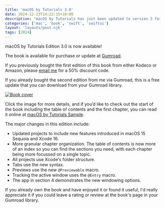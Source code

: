 ```yaml
---
title: 'macOS by Tutorials 3.0'
date: 2024-12-23T14:22:15+10:00
description: "macOS by Tutorials has just been updated to version 3 for macOS 15 and Xcode 16"
categories: ['mac', 'book', 'swift', 'swiftui']
layout: 'layouts/post.njk'
tags: [2024]
---
```


macOS by Tutorials Edition 3.0 is now available!

The book is available for purchase or update at [Gumroad][2].

If you previously bought the first edition of this book from either Kodeco or Amazon, please [email me][3] for a 50% discount code.

If you already bought the second edition from me via Gumroad, this is a free update that you can download from your Gumroad library.

<!--more-->

[![Book cover][i1]][1]

Click the image for more details, and if you’d like to check out the start of the book including the table of contents and the first chapter, you can read it online at [macOS by Tutorials Sample][4].

The major changes in this edition include:

* Updated projects to include new features introduced in macOS 15 Sequoia and Xcode 16.
* More granular chapter organization. The table of contents is now more of an index so you can find the sections you need, with each chapter being more focussed on a single topic.
* All projects use Xcode's folder structure.
* Tabs use the new syntax.
* Previews use the new `@Previewable` macro.
* Tracking the active window uses the `@Entry` macro.
* The app in section 4 demonstrates the new windowing options.

If you already own the book and have enjoyed it or found it useful, I'd really appreciate it if you could leave a rating or review at the book's page in your Gumroad library.

[1]: /books/macos_tutorials/
[2]: https://sarahreichelt.gumroad.com/l/oximx
[3]: mailto:books@troz.net?subject=macOS%20by%20Tutorials%20Discount
[4]: /books/mos_sample.html
[contact]: /contact/
[kofi]: https://ko-fi.com/trozware
[i1]: /images/2024/mos_cover_horizontal.png
